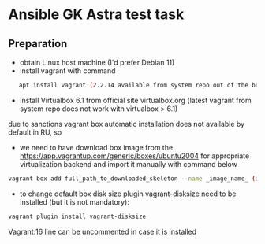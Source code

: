 # Ansible GK Astra test task

## Preparation
- obtain Linux host machine (I'd prefer Debian 11)
- install vagrant with command
 ```sh
    apt install vagrant (2.2.14 available from system repo out of the box)
 ```
- install Virtualbox 6.1 from official site virtualbox.org (latest vagrant from system repo does not work with virtualbox > 6.1)


due to sanctions vagrant box automatic installation does not available by default in RU, so

- we need to have download box image from the https://app.vagrantup.com/generic/boxes/ubuntu2004 for appropriate virtualization backend
and import it manually with command below
```sh
vagrant box add full_path_to_downloaded_skeleton --name _image_name_ (image_name = "generic/ubuntu2004" based on tech spec in our case)
```

- to change default box disk size plugin vagrant-disksize need to be installed (but it is not mandatory):
```sh
vagrant plugin install vagrant-disksize
```
Vagrant:16 line can be uncommented in case it is installed


